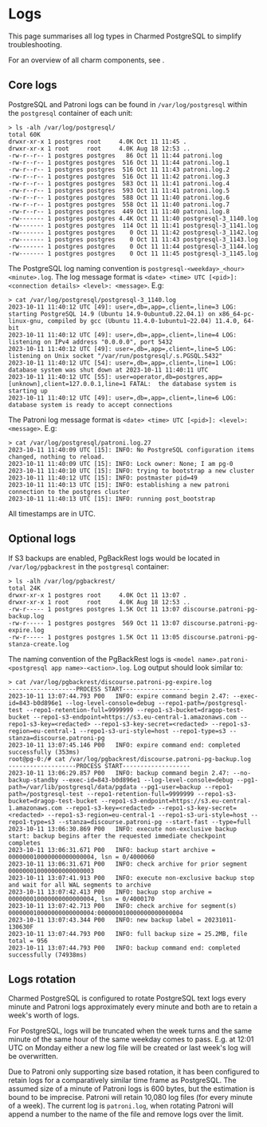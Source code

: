 # Logs

This page summarises all log types in Charmed PostgreSQL to simplify troubleshooting.

For an overview of all charm components, see [](/explanation/architecture).

## Core logs

PostgreSQL and Patroni logs can be found in `/var/log/postgresql` within the `postgresql` container of each unit:

```text
> ls -alh /var/log/postgresql/
total 60K
drwxr-xr-x 1 postgres root     4.0K Oct 11 11:45 .
drwxr-xr-x 1 root     root     4.0K Aug 18 12:53 ..
-rw-r--r-- 1 postgres postgres   86 Oct 11 11:44 patroni.log
-rw-r--r-- 1 postgres postgres  516 Oct 11 11:44 patroni.log.1
-rw-r--r-- 1 postgres postgres  516 Oct 11 11:43 patroni.log.2
-rw-r--r-- 1 postgres postgres  516 Oct 11 11:42 patroni.log.3
-rw-r--r-- 1 postgres postgres  583 Oct 11 11:41 patroni.log.4
-rw-r--r-- 1 postgres postgres  593 Oct 11 11:41 patroni.log.5
-rw-r--r-- 1 postgres postgres  588 Oct 11 11:40 patroni.log.6
-rw-r--r-- 1 postgres postgres  558 Oct 11 11:40 patroni.log.7
-rw-r--r-- 1 postgres postgres  449 Oct 11 11:40 patroni.log.8
-rw------- 1 postgres postgres 4.4K Oct 11 11:40 postgresql-3_1140.log
-rw------- 1 postgres postgres  114 Oct 11 11:41 postgresql-3_1141.log
-rw------- 1 postgres postgres    0 Oct 11 11:42 postgresql-3_1142.log
-rw------- 1 postgres postgres    0 Oct 11 11:43 postgresql-3_1143.log
-rw------- 1 postgres postgres    0 Oct 11 11:44 postgresql-3_1144.log
-rw------- 1 postgres postgres    0 Oct 11 11:45 postgresql-3_1145.log
```

The PostgreSQL log naming convention  is `postgresql-<weekday>_<hour><minute>.log`. The log message format is `<date> <time> UTC [<pid>]: <connection details> <level>: <message>`. E.g:

```text
> cat /var/log/postgresql/postgresql-3_1140.log
2023-10-11 11:40:12 UTC [49]: user=,db=,app=,client=,line=3 LOG:  starting PostgreSQL 14.9 (Ubuntu 14.9-0ubuntu0.22.04.1) on x86_64-pc-linux-gnu, compiled by gcc (Ubuntu 11.4.0-1ubuntu1~22.04) 11.4.0, 64-bit
2023-10-11 11:40:12 UTC [49]: user=,db=,app=,client=,line=4 LOG:  listening on IPv4 address "0.0.0.0", port 5432
2023-10-11 11:40:12 UTC [49]: user=,db=,app=,client=,line=5 LOG:  listening on Unix socket "/var/run/postgresql/.s.PGSQL.5432"
2023-10-11 11:40:12 UTC [54]: user=,db=,app=,client=,line=1 LOG:  database system was shut down at 2023-10-11 11:40:11 UTC
2023-10-11 11:40:12 UTC [55]: user=operator,db=postgres,app=[unknown],client=127.0.0.1,line=1 FATAL:  the database system is starting up
2023-10-11 11:40:12 UTC [49]: user=,db=,app=,client=,line=6 LOG:  database system is ready to accept connections
```

The Patroni log message format is `<date> <time> UTC [<pid>]: <level>: <message>`. E.g:

```text
> cat /var/log/postgresql/patroni.log.27
2023-10-11 11:40:09 UTC [15]: INFO: No PostgreSQL configuration items changed, nothing to reload. 
2023-10-11 11:40:09 UTC [15]: INFO: Lock owner: None; I am pg-0 
2023-10-11 11:40:10 UTC [15]: INFO: trying to bootstrap a new cluster 
2023-10-11 11:40:12 UTC [15]: INFO: postmaster pid=49 
2023-10-11 11:40:13 UTC [15]: INFO: establishing a new patroni connection to the postgres cluster 
2023-10-11 11:40:13 UTC [15]: INFO: running post_bootstrap 
```

All timestamps are in UTC.

## Optional logs

If S3 backups are enabled, PgBackRest logs would be located in `/var/log/pgbackrest` in the `postgresql` container:
```text
> ls -alh /var/log/pgbackrest/
total 24K
drwxr-xr-x 1 postgres root     4.0K Oct 11 13:07 .
drwxr-xr-x 1 root     root     4.0K Aug 18 12:53 ..
-rw-r----- 1 postgres postgres 1.5K Oct 11 13:07 discourse.patroni-pg-backup.log
-rw-r----- 1 postgres postgres  569 Oct 11 13:07 discourse.patroni-pg-expire.log
-rw-r----- 1 postgres postgres 1.5K Oct 11 13:05 discourse.patroni-pg-stanza-create.log
```

The naming convention of the PgBackRest logs is `<model name>.patroni-<postgresql app name>-<action>.log`. Log output should look similar to:

```text
> cat /var/log/pgbackrest/discourse.patroni-pg-expire.log 
-------------------PROCESS START-------------------
2023-10-11 13:07:44.793 P00   INFO: expire command begin 2.47: --exec-id=843-b0d896e1 --log-level-console=debug --repo1-path=/postgresql-test --repo1-retention-full=9999999 --repo1-s3-bucket=dragop-test-bucket --repo1-s3-endpoint=https://s3.eu-central-1.amazonaws.com --repo1-s3-key=<redacted> --repo1-s3-key-secret=<redacted> --repo1-s3-region=eu-central-1 --repo1-s3-uri-style=host --repo1-type=s3 --stanza=discourse.patroni-pg
2023-10-11 13:07:45.146 P00   INFO: expire command end: completed successfully (353ms)
root@pg-0:/# cat /var/log/pgbackrest/discourse.patroni-pg-backup.log 
-------------------PROCESS START-------------------
2023-10-11 13:06:29.857 P00   INFO: backup command begin 2.47: --no-backup-standby --exec-id=843-b0d896e1 --log-level-console=debug --pg1-path=/var/lib/postgresql/data/pgdata --pg1-user=backup --repo1-path=/postgresql-test --repo1-retention-full=9999999 --repo1-s3-bucket=dragop-test-bucket --repo1-s3-endpoint=https://s3.eu-central-1.amazonaws.com --repo1-s3-key=<redacted> --repo1-s3-key-secret=<redacted> --repo1-s3-region=eu-central-1 --repo1-s3-uri-style=host --repo1-type=s3 --stanza=discourse.patroni-pg --start-fast --type=full
2023-10-11 13:06:30.869 P00   INFO: execute non-exclusive backup start: backup begins after the requested immediate checkpoint completes
2023-10-11 13:06:31.671 P00   INFO: backup start archive = 000000010000000000000004, lsn = 0/4000060
2023-10-11 13:06:31.671 P00   INFO: check archive for prior segment 000000010000000000000003
2023-10-11 13:07:41.913 P00   INFO: execute non-exclusive backup stop and wait for all WAL segments to archive
2023-10-11 13:07:42.413 P00   INFO: backup stop archive = 000000010000000000000004, lsn = 0/4000170
2023-10-11 13:07:42.713 P00   INFO: check archive for segment(s) 000000010000000000000004:000000010000000000000004
2023-10-11 13:07:43.344 P00   INFO: new backup label = 20231011-130630F
2023-10-11 13:07:44.793 P00   INFO: full backup size = 25.2MB, file total = 956
2023-10-11 13:07:44.793 P00   INFO: backup command end: completed successfully (74938ms)
```

## Logs rotation

Charmed PostgreSQL is configured to rotate PostgreSQL text logs every minute and Patroni logs approximately every minute and both are to retain a week's worth of logs.

For PostgreSQL, logs will be truncated when the week turns and the same minute of the same hour of the same weekday comes to pass. E.g. at 12:01 UTC on Monday either a new log file will be created or last week's log will be overwritten.

Due to Patroni only supporting size based rotation, it has been configured to retain logs for a comparatively similar time frame as PostgreSQL. The assumed size of a minute of Patroni logs is 600 bytes, but the estimation is bound to be imprecise. Patroni will retain 10,080 log files (for every minute of a week). The current log is `patroni.log`, when rotating Patroni will append a number to the name of the file and remove logs over the limit.


